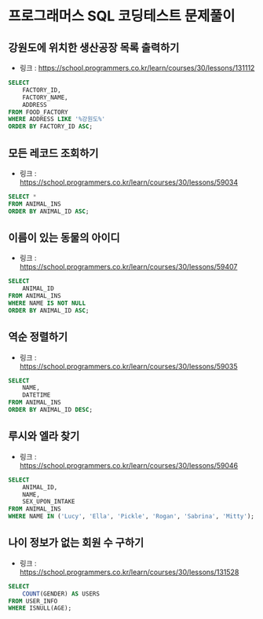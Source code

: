 # 프로그래머스 SQL 코딩테스트 문제풀이

## 강원도에 위치한 생산공장 목록 출력하기

-   링크 : https://school.programmers.co.kr/learn/courses/30/lessons/131112

```sql
SELECT 
    FACTORY_ID,
    FACTORY_NAME,
    ADDRESS
FROM FOOD_FACTORY
WHERE ADDRESS LIKE '%강원도%'
ORDER BY FACTORY_ID ASC;
```


## 모든 레코드 조회하기

- 링크 : https://school.programmers.co.kr/learn/courses/30/lessons/59034

```sql
SELECT *
FROM ANIMAL_INS
ORDER BY ANIMAL_ID ASC;
```


## 이름이 있는 동물의 아이디

- 링크 : https://school.programmers.co.kr/learn/courses/30/lessons/59407

```sql
SELECT 
    ANIMAL_ID
FROM ANIMAL_INS
WHERE NAME IS NOT NULL
ORDER BY ANIMAL_ID ASC;
```


## 역순 정렬하기

- 링크 : https://school.programmers.co.kr/learn/courses/30/lessons/59035

```sql
SELECT 
    NAME,
    DATETIME
FROM ANIMAL_INS
ORDER BY ANIMAL_ID DESC;
```


## 루시와 엘라 찾기

- 링크 : https://school.programmers.co.kr/learn/courses/30/lessons/59046

```sql
SELECT 
    ANIMAL_ID,
    NAME,
    SEX_UPON_INTAKE
FROM ANIMAL_INS
WHERE NAME IN ('Lucy', 'Ella', 'Pickle', 'Rogan', 'Sabrina', 'Mitty');
```


## 나이 정보가 없는 회원 수 구하기

- 링크 : https://school.programmers.co.kr/learn/courses/30/lessons/131528

```sql
SELECT
    COUNT(GENDER) AS USERS
FROM USER_INFO
WHERE ISNULL(AGE);
```
